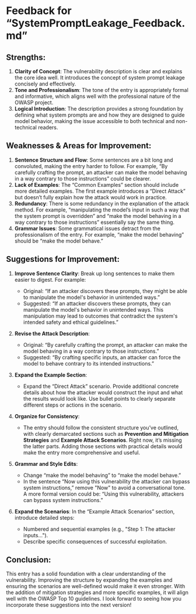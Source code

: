 
# Feedback for “SystemPromptLeakage_Feedback.md”

## Strengths:
1. **Clarity of Concept**: The vulnerability description is clear and explains the core idea well. It introduces the concept of system prompt leakage concisely and effectively.
2. **Tone and Professionalism**: The tone of the entry is appropriately formal and informative, which aligns well with the professional nature of the OWASP project.
3. **Logical Introduction**: The description provides a strong foundation by defining what system prompts are and how they are designed to guide model behavior, making the issue accessible to both technical and non-technical readers.

## Weaknesses & Areas for Improvement:
1. **Sentence Structure and Flow**: Some sentences are a bit long and convoluted, making the entry harder to follow. For example, “By carefully crafting the prompt, an attacker can make the model behaving in a way contrary to those instructions” could be clearer.
2. **Lack of Examples**: The “Common Examples” section should include more detailed examples. The first example introduces a “Direct Attack” but doesn’t fully explain how the attack would work in practice.
3. **Redundancy**: There is some redundancy in the explanation of the attack method. For example, “manipulating the model’s input in such a way that the system prompt is overridden” and “make the model behaving in a way contrary to those instructions” essentially say the same thing.
4. **Grammar Issues**: Some grammatical issues detract from the professionalism of the entry. For example, “make the model behaving” should be “make the model behave.”

## Suggestions for Improvement:
1. **Improve Sentence Clarity**: Break up long sentences to make them easier to digest. For example:
   - Original: “If an attacker discovers these prompts, they might be able to manipulate the model's behavior in unintended ways.”
   - Suggested: “If an attacker discovers these prompts, they can manipulate the model's behavior in unintended ways. This manipulation may lead to outcomes that contradict the system's intended safety and ethical guidelines.”

2. **Revise the Attack Description**:
   - Original: “By carefully crafting the prompt, an attacker can make the model behaving in a way contrary to those instructions.”
   - Suggested: “By crafting specific inputs, an attacker can force the model to behave contrary to its intended instructions.”

3. **Expand the Example Section**: 
   - Expand the “Direct Attack” scenario. Provide additional concrete details about how the attacker would construct the input and what the results would look like. Use bullet points to clearly separate different steps or actions in the scenario.

4. **Organize for Consistency**: 
   - The entry should follow the consistent structure you’ve outlined, with clearly demarcated sections such as **Prevention and Mitigation Strategies** and **Example Attack Scenarios**. Right now, it’s missing the latter parts. Adding those sections with practical details would make the entry more comprehensive and useful.

5. **Grammar and Style Edits**:
   - Change “make the model behaving” to “make the model behave.”
   - In the sentence “Now using this vulnerability the attacker can bypass system instructions,” remove "Now" to avoid a conversational tone. A more formal version could be: “Using this vulnerability, attackers can bypass system instructions.”
   
6. **Expand the Scenarios**: In the “Example Attack Scenarios” section, introduce detailed steps:
   - Numbered and sequential examples (e.g., "Step 1: The attacker inputs...").
   - Describe specific consequences of successful exploitation.

## Conclusion:
This entry has a solid foundation with a clear understanding of the vulnerability. Improving the structure by expanding the examples and ensuring the scenarios are well-defined would make it even stronger. With the addition of mitigation strategies and more specific examples, it will align well with the OWASP Top 10 guidelines. I look forward to seeing how you incorporate these suggestions into the next version!
